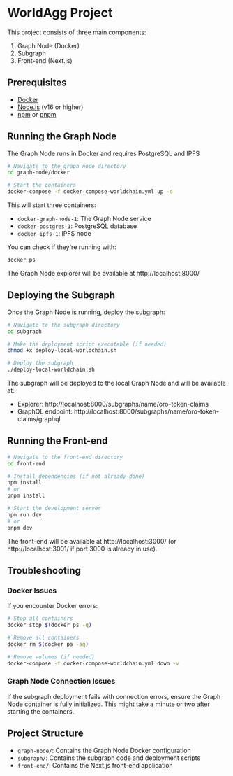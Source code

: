 # WorldAgg Project

This project consists of three main components:

1. Graph Node (Docker)
2. Subgraph
3. Front-end (Next.js)

## Prerequisites

- [Docker](https://www.docker.com/get-started)
- [Node.js](https://nodejs.org/) (v16 or higher)
- [npm](https://www.npmjs.com/) or [pnpm](https://pnpm.io/)

## Running the Graph Node

The Graph Node runs in Docker and requires PostgreSQL and IPFS

```bash
# Navigate to the graph node directory
cd graph-node/docker

# Start the containers
docker-compose -f docker-compose-worldchain.yml up -d
```

This will start three containers:

- `docker-graph-node-1`: The Graph Node service
- `docker-postgres-1`: PostgreSQL database
- `docker-ipfs-1`: IPFS node

You can check if they're running with:

```bash
docker ps
```

The Graph Node explorer will be available at http://localhost:8000/

## Deploying the Subgraph

Once the Graph Node is running, deploy the subgraph:

```bash
# Navigate to the subgraph directory
cd subgraph

# Make the deployment script executable (if needed)
chmod +x deploy-local-worldchain.sh

# Deploy the subgraph
./deploy-local-worldchain.sh
```

The subgraph will be deployed to the local Graph Node and will be available at:

- Explorer: http://localhost:8000/subgraphs/name/oro-token-claims
- GraphQL endpoint: http://localhost:8000/subgraphs/name/oro-token-claims/graphql

## Running the Front-end

```bash
# Navigate to the front-end directory
cd front-end

# Install dependencies (if not already done)
npm install
# or
pnpm install

# Start the development server
npm run dev
# or
pnpm dev
```

The front-end will be available at http://localhost:3000/ (or http://localhost:3001/ if port 3000 is already in use).

## Troubleshooting

### Docker Issues

If you encounter Docker errors:

```bash
# Stop all containers
docker stop $(docker ps -q)

# Remove all containers
docker rm $(docker ps -aq)

# Remove volumes (if needed)
docker-compose -f docker-compose-worldchain.yml down -v
```

### Graph Node Connection Issues

If the subgraph deployment fails with connection errors, ensure the Graph Node container is fully initialized. This might take a minute or two after starting the containers.

## Project Structure

- `graph-node/`: Contains the Graph Node Docker configuration
- `subgraph/`: Contains the subgraph code and deployment scripts
- `front-end/`: Contains the Next.js front-end application
